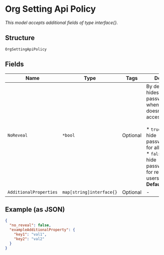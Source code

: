 
# Org Setting Api Policy

*This model accepts additional fields of type interface{}.*

## Structure

`OrgSettingApiPolicy`

## Fields

| Name | Type | Tags | Description |
|  --- | --- | --- | --- |
| `NoReveal` | `*bool` | Optional | By default, API hides password/secrets when the user doesn't have write access<br><br>* `true`: API will hide passwords/secrets for all users<br>* `false`: API will hide passwords/secrets for read-only users<br>**Default**: `false` |
| `AdditionalProperties` | `map[string]interface{}` | Optional | - |

## Example (as JSON)

```json
{
  "no_reveal": false,
  "exampleAdditionalProperty": {
    "key1": "val1",
    "key2": "val2"
  }
}
```

